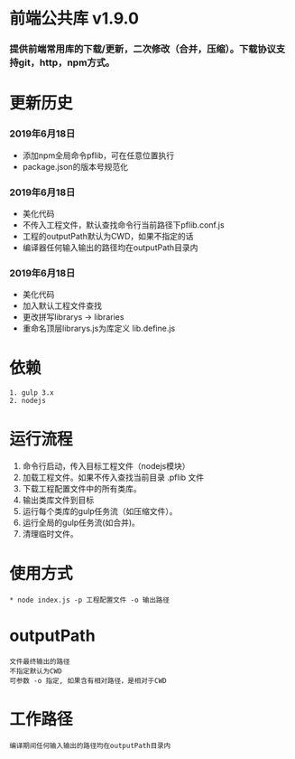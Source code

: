 # 前端公共库 v1.9.0
### 提供前端常用库的下载/更新，二次修改（合并，压缩）。下载协议支持git，http，npm方式。

# 更新历史
### 2019年6月18日
 * 添加npm全局命令pflib，可在任意位置执行
 * package.json的版本号规范化
### 2019年6月18日
 * 美化代码
 * 不传入工程文件，默认查找命令行当前路径下pflib.conf.js
 * 工程的outputPath默认为CWD，如果不指定的话
 * 编译器任何输入输出的路径均在outputPath目录内
### 2019年6月18日
 * 美化代码
 * 加入默认工程文件查找
 * 更改拼写librarys -> libraries
 * 重命名顶层librarys.js为库定义 lib.define.js

# 依赖
    1. gulp 3.x
    2. nodejs

# 运行流程
1. 命令行启动，传入目标工程文件（nodejs模块）
2. 加载工程文件。如果不传入查找当前目录 .pflib 文件
3. 下载工程配置文件中的所有类库。
4. 输出类库文件到目标
5. 运行每个类库的gulp任务流（如压缩文件）。
6. 运行全局的gulp任务流(如合并)。
7. 清理临时文件。

# 使用方式
    * node index.js -p 工程配置文件 -o 输出路径

# outputPath
    文件最终输出的路径
    不指定默认为CWD
    可参数 -o 指定, 如果含有相对路径，是相对于CWD

# 工作路径
    编译期间任何输入输出的路径均在outputPath目录内